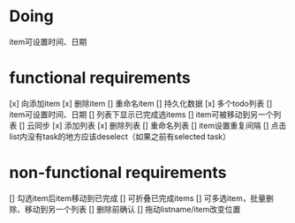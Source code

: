 # Doing
item可设置时间、日期

# functional requirements
[x] 向添加item
[x] 删除item
[] 重命名item
[] 持久化数据
[x] 多个todo列表
[] item可设置时间、日期
[] 列表下显示已完成选items
[] item可被移动到另一个列表
[] 云同步
[x] 添加列表
[x] 删除列表
[] 重命名列表
[] item设置重复间隔
[] 点击list内没有task的地方应该deselect（如果之前有selected task）

# non-functional requirements
[] 勾选item后item移动到已完成
[] 可折叠已完成items
[] 可多选item，批量删除、移动到另一个列表
[] 删除前确认
[] 拖动listname/item改变位置
